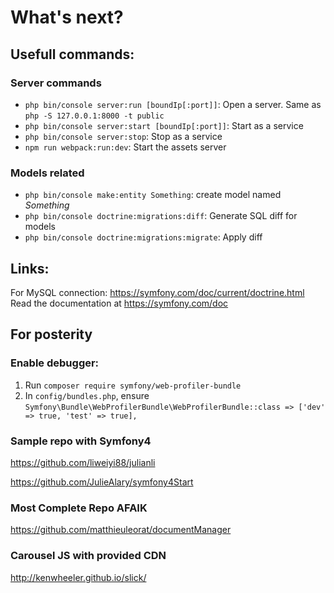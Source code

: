# What's next?

## Usefull commands:

### Server commands

* `php bin/console server:run [boundIp[:port]]`: Open a server. Same as `php -S 127.0.0.1:8000 -t public`
* `php bin/console server:start [boundIp[:port]]`: Start as a service
* `php bin/console server:stop`: Stop as a service
* `npm run webpack:run:dev`: Start the assets server

### Models related

* `php bin/console make:entity Something`: create model named *Something*
* `php bin/console doctrine:migrations:diff`: Generate SQL diff for models
* `php bin/console doctrine:migrations:migrate`: Apply diff

## Links:

For MySQL connection: https://symfony.com/doc/current/doctrine.html
Read the documentation at https://symfony.com/doc

## For posterity

### Enable debugger:

1. Run `composer require symfony/web-profiler-bundle`
1. In `config/bundles.php`, ensure `Symfony\Bundle\WebProfilerBundle\WebProfilerBundle::class => ['dev' => true, 'test' => true],`

### Sample repo with Symfony4

https://github.com/liweiyi88/julianli

https://github.com/JulieAlary/symfony4Start

### Most Complete Repo AFAIK

https://github.com/matthieuleorat/documentManager

### Carousel JS with provided CDN

http://kenwheeler.github.io/slick/
